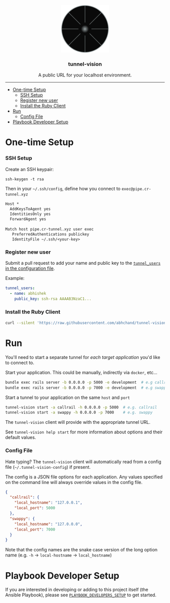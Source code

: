 <div align="center">
  <a href="https://github.com/abhchand/tunnel-vision">
    <img
      width="150"
      alt="tunnel-vision"
      src="meta/logo.png?raw=true"
    />
  </a>

  <h3>tunnel-vision</h3>

  <p>A public URL for your localhost environment.</p>
</div>

---

- [One-time Setup](#one-time-setup)
    + [SSH Setup](#ssh-setup)
    + [Register new user](#register-new-user)
    + [Install the Ruby Client](#install-the-ruby-client)
- [Run](#run)
    + [Config File](#config-file)
- [Playbook Developer Setup](#playbook-developer-setup)


# One-time Setup

### SSH Setup

Create an SSH keypair:

```
ssh-keygen -t rsa
```

Then in your `~/.ssh/config`, define how you connect to `exec@pipe.cr-tunnel.xyz`

```
Host *
  AddKeysToAgent yes
  IdentitiesOnly yes
  ForwardAgent yes

Match host pipe.cr-tunnel.xyz user exec
   PreferredAuthentications publickey
   IdentityFile ~/.ssh/<your-key>
```

### Register new user

Submit a pull request to add your name and public key to the [`tunnel_users` in the configuration file](roles/tunnel-server/vars/main.yml).

Example:

```yaml
tunnel_users:
  - name: abhishek
    public_key: ssh-rsa AAAAB3NzaC1...
```

### Install the Ruby Client

```bash
curl --silent 'https://raw.githubusercontent.com/abhchand/tunnel-vision/master/lib/client/ruby/install.sh' | sh
```

# Run

You'll need to start a separate tunnel for _each target application_ you'd like to connect to.

Start your application. This could be manually, indirectly via `docker`, etc...

```bash
bundle exec rails server -b 0.0.0.0 -p 5000 -e development  # e.g callrail
bundle exec rails server -b 0.0.0.0 -p 7000 -e development  # e.g swappy
```

Start a tunnel to your application on the same `host` and `port`

```bash
tunnel-vision start -a callrail -h 0.0.0.0 -p 5000  # e.g. callrail
tunnel-vision start -a swappy -h 0.0.0.0 -p 7000    # e.g. swappy
```

The `tunnel-vision` client will provide with the appropriate tunnel URL.

See `tunnel-vision help start` for more information about options and their default values.

### Config File

Hate typing? The `tunnel-vision` client will automatically read from a config file (`~/.tunnel-vision-config`) if present.

The config is a JSON file options for each application. Any values specified on the command line will always override values in the config file.

```json
{
  "callrail": {
    "local_hostname": "127.0.0.1",
    "local_port": 5000
  },
  "swappy": {
    "local_hostname": "127.0.0.0",
    "local_port": 7000
  }
}
```

Note that the config names are the snake case version of the long option name (e.g. `-h` -> `local-hostname` -> `local_hostname`)

# Playbook Developer Setup

If you are interested in developing or adding to this project itself (the Ansible Playbook), please see [`PLAYBOOK_DEVELOPERS_SETUP`](docs/PLAYBOOK_DEVELOPERS_SETUP.md) to get started.
